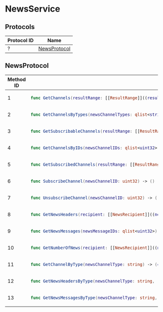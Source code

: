 # NewsService

## Protocols

<!-- INSERT protocol_idx START -->
| Protocol ID | Name |
|-------------|------|
| ? | [NewsProtocol](#newsprotocol) |
<!-- INSERT protocol_idx END -->

<!-- INSERT protocols START -->
## NewsProtocol
<table><thead><tr><th>Method ID</th><th>Signature</th></tr></thead>
<tbody>
<tr><td>1</td><td>

```swift
func GetChannels(resultRange: [[ResultRange]]((resultrange))) -> (channels: qlist<[[NewsChannel]]((newschannel))>)
```

</td></tr>
<tr><td>2</td><td>

```swift
func GetChannelsByTypes(newsChannelTypes: qlist<string>, resultRange: [[ResultRange]]((resultrange))) -> (channels: qlist<[[NewsChannel]]((newschannel))>)
```

</td></tr>
<tr><td>3</td><td>

```swift
func GetSubscribableChannels(resultRange: [[ResultRange]]((resultrange))) -> (channels: qlist<[[NewsChannel]]((newschannel))>)
```

</td></tr>
<tr><td>4</td><td>

```swift
func GetChannelsByIDs(newsChannelIDs: qlist<uint32>) -> (channels: qlist<[[NewsChannel]]((newschannel))>)
```

</td></tr>
<tr><td>5</td><td>

```swift
func GetSubscribedChannels(resultRange: [[ResultRange]]((resultrange))) -> (channels: qlist<[[NewsChannel]]((newschannel))>)
```

</td></tr>
<tr><td>6</td><td>

```swift
func SubscribeChannel(newsChannelID: uint32) -> ()
```

</td></tr>
<tr><td>7</td><td>

```swift
func UnsubscribeChannel(newsChannelID: uint32) -> ()
```

</td></tr>
<tr><td>8</td><td>

```swift
func GetNewsHeaders(recipient: [[NewsRecipient]]((newsrecipient)), range: [[ResultRange]]((resultrange))) -> (newsHeaders: qlist<[[NewsHeader]]((newsheader))>)
```

</td></tr>
<tr><td>9</td><td>

```swift
func GetNewsMessages(newsMessageIDs: qlist<uint32>) -> (newsMessages: qlist<[[NewsMessage]]((newsmessage))>)
```

</td></tr>
<tr><td>10</td><td>

```swift
func GetNumberOfNews(recipient: [[NewsRecipient]]((newsrecipient))) -> (numberOfNews: uint32)
```

</td></tr>
<tr><td>11</td><td>

```swift
func GetChannelByType(newsChannelType: string) -> (channel: [[NewsChannel]]((newschannel)))
```

</td></tr>
<tr><td>12</td><td>

```swift
func GetNewsHeadersByType(newsChannelType: string, range: [[ResultRange]]((resultrange))) -> (newsHeaders: qlist<[[NewsHeader]]((newsheader))>)
```

</td></tr>
<tr><td>13</td><td>

```swift
func GetNewsMessagesByType(newsChannelType: string, range: [[ResultRange]]((resultrange))) -> (newsMessages: qlist<[[NewsMessage]]((newsmessage))>)
```

</td></tr>
</tbody></table>
<!-- INSERT protocols END -->
